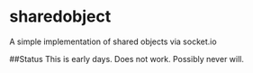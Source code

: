 sharedobject
============

A simple implementation of shared objects via socket.io

##Status
This is early days. Does not work. Possibly never will.
